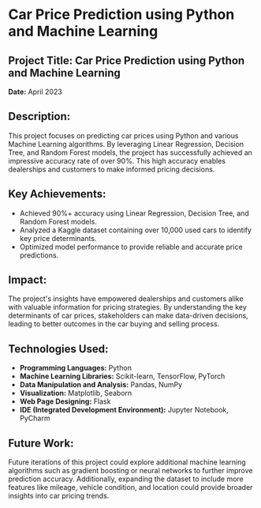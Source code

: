 # Car Price Prediction using Python and Machine Learning

## Project Title: Car Price Prediction using Python and Machine Learning
**Date:** April 2023

## Description:
This project focuses on predicting car prices using Python and various Machine Learning algorithms. By leveraging Linear Regression, Decision Tree, and Random Forest models, the project has successfully achieved an impressive accuracy rate of over 90%. This high accuracy enables dealerships and customers to make informed pricing decisions.

## Key Achievements:
- Achieved 90%+ accuracy using Linear Regression, Decision Tree, and Random Forest models.
- Analyzed a Kaggle dataset containing over 10,000 used cars to identify key price determinants.
- Optimized model performance to provide reliable and accurate price predictions.

## Impact:
The project's insights have empowered dealerships and customers alike with valuable information for pricing strategies. By understanding the key determinants of car prices, stakeholders can make data-driven decisions, leading to better outcomes in the car buying and selling process.

## Technologies Used:
- **Programming Languages:** Python
- **Machine Learning Libraries:** Scikit-learn, TensorFlow, PyTorch
- **Data Manipulation and Analysis:** Pandas, NumPy
- **Visualization:** Matplotlib, Seaborn
- **Web Page Designing:** Flask
- **IDE (Integrated Development Environment):** Jupyter Notebook, PyCharm

## Future Work:
Future iterations of this project could explore additional machine learning algorithms such as gradient boosting or neural networks to further improve prediction accuracy. Additionally, expanding the dataset to include more features like mileage, vehicle condition, and location could provide broader insights into car pricing trends.
